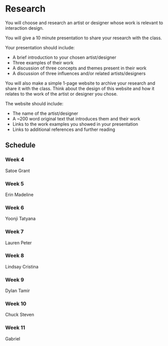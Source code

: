 # Research

You will choose and research an artist or designer whose work is relevant to interaction design.

You will give a 10 minute presentation to share your research with the class.

Your presentation should include:
- A brief introduction to your chosen artist/designer
- Three examples of their work
- A discussion of three concepts and themes present in their work
- A discussion of three influences and/or related artists/designers

You will also make a simple 1-page website to archive your research and share it with the class. Think about the design of this website and how it relates to the work of the artist or designer you chose.

The website should include:
- The name of the artist/designer
- A ~200 word original text that introduces them and their work
- Links to the work examples you showed in your presentation
- Links to additional references and further reading

## Schedule

### Week 4

Satoe
Grant

### Week 5

Erin
Madeline

### Week 6

Yoonji
Tatyana

### Week 7

Lauren
Peter

### Week 8

Lindsay
Cristina

### Week 9

Dylan
Tamir

### Week 10

Chuck
Steven

### Week 11

Gabriel